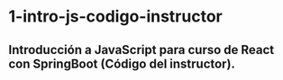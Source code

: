 # 1-intro-js-codigo-instructor
## Introducción a JavaScript para curso de React con SpringBoot (Código del instructor).
